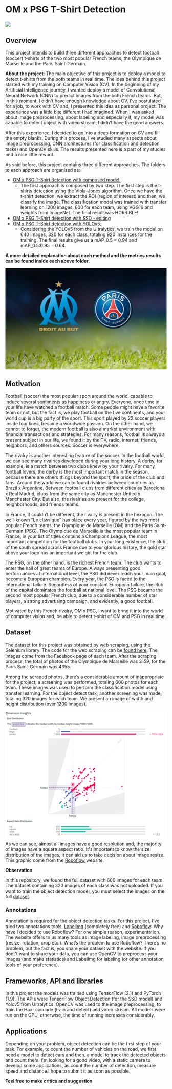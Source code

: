 # OM x PSG T-Shirt Detection

<img align="center" src="https://github.com/IgorMeloS/OMxPSG-T-Shirt-Detection/blob/main/Image/output.gif" />

## Overview

This project intends to build three different approaches to detect football (soccer) t-shirts of the two most popular French teams, the Olympique de Marseille and the Paris Saint-Germain.


**About the project**: The main objective of this project is to deploy a model to detect t-shirts from the both teams in real time. The idea behind this project started with my training on Computer Vision (CV). In the beginning of my Artificial Intelligence journey, I wanted deploy a model of Convolutional Neural Network (CNN) to predict images from the both French teams. But, in this moment, I didn't have enough knowledge about CV. I’ve postulated for a job, to work with CV and, I presented this idea as personal project. The experience was a little bite different I had imagined. When I was asked about image preprocessing, about labeling and especially if, my model was capable to detect object with video stream, I didn’t have the good answers.

After this experience, I decided to go into a deep formation on CV and fill the empty blanks. During this process, I've studied many aspects about image preprocessing, CNN architectures (for classification and detection tasks) and OpenCV skills. The results presented here is a part of my studies and a nice little reward.

As said before, this project contains three different approaches. The folders to each approach are organized as:

- [OM x PSG T-Shirt detection with composed model.](https://github.com/IgorMeloS/OMxPSG-T-Shirt-Detection/tree/main/OMxPSG_composed_model).
  - The first approach is composed by two step. The first step is the t-shirts detection using the Viola-Jones algorithm. Once we have the t-shirt detection, we extract the ROI (region of interest) and then, we classify the image. The classification model was trained with transfer learning on 1200 images, 600 for each team, using VGG16 and weights from ImageNet. The final result was HORRIBLE!
- [OM x PSG T-Shirt detection with SSD - editing]()
- [OM x PSG T-Shirt detection with YOLOv5.](https://github.com/IgorMeloS/OMxPSG-T-Shirt-Detection/tree/main/OMxPSG_YOLO)
  - Considering the YOLOv5 from the Ultralytics, we train the model on 640 images, 320 for each class, totaling 920 instances for the training. The final results give us a mAP_0.5 = 0.94 and mAP_0.5:0.95 = 0.64.

**A more detailed explanation about each method and the metrics results can be found inside each above folder.**

![OM x PSG T-Shirt Recognition!](Image/om-psg.jpg "OM x PSG")

## Motivation

Football (soccer) the most popular sport around the world, capable to induce several sentiments as happiness or angry. Everyone, once time in your life have watched a football match. Some people might have a favorite team or not, but the fact is, we play football on the five continents, and your world cup is a big party of the sport. This sport played by 22 soccer players inside four lines, became a worldwide passion. On the other hand, we cannot to forget, the modern football is also a market environment with financial transactions and strategies. For many reasons, football is always a present subject in our life, we found it by the TV, radio, internet, friends, neighbors, and others sources. Soccer is everywhere.

The rivalry is another interesting feature of the soccer. In the football world, we can see many rivalries developed during your long history. A derby, for example, is a match between two clubs knew by your rivalry. For many football lovers, the derby is the most important match in the season, because there are others things beyond the sport, the pride of the club and fans. Around the world we can to found rivalries between countries as Brazil x Argentine. Between football clubs from different cities as Barcelona x Real Madrid, clubs from the same city as Manchester United x Manchester City. But also, the rivalries are present for the college, neighborhoods, and friends teams.

In France, it couldn’t be different, the rivalry is present in the hexagon. The well-known “Le classique” has place every year, figured by the two most popular French teams, the Olympique de Marseille (OM) and the Paris Saint-Germain (PSG). The Olympique de Marseille is the most popular team in France, in your list of titles contains a Champions League, the most important competition for the football clubs. In your long existence, the club of the south spread across France due to your glorious history, the gold star above your logo has an important weight for the club.

The PSG, on the other hand, is the richest French team. The club wants to enter the hall of great teams of Europe. Always presenting good performances at international level, the PSG did never reach your main goal, become a European champion. Every year, the PSG is faced to the international failure. Regardless of your constant European failure, the club of the capital dominates the football at national level. The PSG became the second most popular French club, due to a considerable number of star players, a strong advertising campaign, and evidently, a good football.

Motivated by this French rivalry, OM x PSG, I want to bring it into the world of computer vision and, be able to detect t-shirt of OM and PSG in real time.

## Dataset

The dataset for this project was obtained by web scraping, using the Selenium library. The code for the web scraping can be [found here](https://github.com/IgorMeloS/OMxPSG-T-Shirt-Detection/tree/main/web_scraping). The images come from the Facebook page of each team. After the scraping process, the total of photos of the Olympique de Marseille was 3159, for the Paris Saint-Germain was 4355.

Among the scraped photos, there’s a considerable amount of inappropriate for the project, a screening was performed, totaling 600 photos for each team.  These images was used to perform the classification model using transfer learning. For the object detect task, another screening was made, totaling 320 images for each team. We present an image of width and height distribution (over 1200 images).

![Distribution of width and height](Image/img_stat.png "Width and Height Distribution")
As we can see, almost all images have a good resolution and, the majority of images have a square aspect ratio. It's important to know the size distribution of the images, it can aid us to take decision about image resize. This graphic come from the [Roboflow](https://roboflow.com/) website.

**Observation**

In this repository, we found the full dataset with 600 images for each team. The dataset containing 320 images of each class was not uploaded. If you want to train the object detection model, you must select the images on the full [dataset](https://github.com/IgorMeloS/OMxPSG-T-Shirt-Detection/tree/main/dataset).

### Annotations

Annotation is required for the object detection tasks. For this project, I’ve tried two annotations tools, [LabelImg](https://github.com/tzutalin/labelImg) (completely free) and [Roboflow](https://roboflow.com/). Why have I decided to use Roboflow? For one simple reason, experimentation. The website offers to us many tools as image labeling, image preprocessing (resize, rotation, crop etc.). What’s the problem to use Roboflow? There’s no problem, but the fact is, you share your dataset with the website. If you dont't want to share your data, you can use OpenCV to preprocess your images (and make statistics) and LabelImg for labeling (or other annotation tools of your preference).

## Frameworks, API and libraries

In this project the models was trained using TensorFlow (2.1) and PyTorch (1.9). The APIs were TensorFlow Object Detection (for the SSD model) and Yolov5 from Ultralytics. OpenCV was used to the image preprocessing, to train the Haar cascade (train and detect) and video stream. All models were run on the GPU, otherwise, the time of running increases considerably.

## Applications

Depending on your problem, object detection can be the first step of your task. For example, to count the number of vehicles on the road, we first need a model to detect cars and then, a model to track the detected objects and count them. I'm looking for a good video, with a static camera to develop some applications, as count the number of detection, measure speed and distance.I hope to submit it as soon as possible.

**Feel free to make critics and suggestion**
